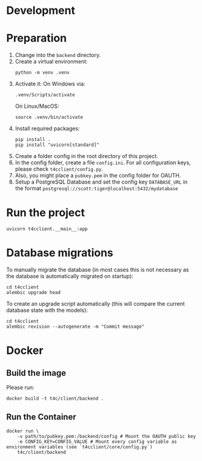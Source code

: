 # Development

Preparation
===============
1) Change into the `backend` directory.
1) Create a virtual environment:
    ```
    python -m venv .venv
    ```
1) Activate it:
    On Windows via:
    ```
    .venv/Scripts/activate
    ```
    On Linux/MacOS:
    ```
    source .venv/bin/activate
    ```
1) Install required packages: 
    ```
    pip install .
    pip install "uvicorn[standard]"
    ```
1) Create a folder config in the root directory of this project.
1) In the config folder, create a file `config.ini`. For all configuration keys, please check `t4cclient/config.py`.
1) Also, you might place a `pubkey.pem` in the config folder for OAUTH.
1) Setup a PostgreSQL Database and set the config key `DATABASE_URL` in the format `postgresql://scott:tiger@localhost:5432/mydatabase`


Run the project
===============

```
uvicorn t4cclient.__main__:app
```

Database migrations
===============

To manually migrate the database (in most cases this is not necessary as the database is automatically migrated on startup): 
```
cd t4cclient
alembic upgrade head
```

To create an upgrade script automatically (this will compare the current database state with the models): 
```
cd t4cclient
alembic revision --autogenerate -m "Commit message"
```

# Docker

## Build the image

Please run: 
```
docker build -t t4c/client/backend .
```

## Run the Container

```
docker run \
    -v path/to/pubkey.pem:/backend/config # Mount the OAUTH public key
    -e CONFIG_KEY=CONFIG_VALUE # Mount every config variable as environment variables (see `t4cclient/core/config.py`)
    t4c/client/backend
```
